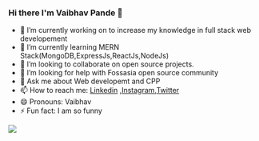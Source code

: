 ### Hi there I'm Vaibhav Pande 👋



- 🔭 I’m currently working on to increase my knowledge in full stack web developement
- 🌱 I’m currently learning MERN Stack(MongoDB,ExpressJs,ReactJs,NodeJs)
- 👯 I’m looking to collaborate on open source projects.
- 🤔 I’m looking for help with Fossasia open source community
- 💬 Ask me about Web developemt and CPP
- 📫 How to reach me: [Linkedin](https://www.linkedin.com/in/vaibhavpande2605/) ,[Instagram](https://www.instagram.com/vaibhavapande/),[Twitter](https://twitter.com/Vaibhav30827869)
- 😄 Pronouns: Vaibhav
- ⚡ Fun fact: I am so funny



<img src="https://github-readme-stats.vercel.app/api?username=vaibhavpande2605&&show_icons=true&title_color=ffffff&icon_color=bb2acf&text_color=daf7dc&bg_color=151515">
